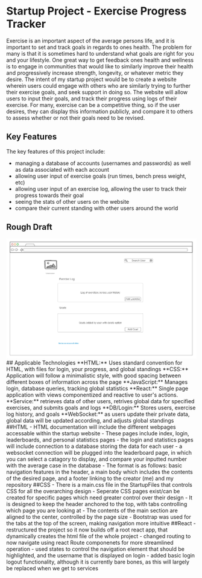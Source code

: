 # Startup Project - Exercise Progress Tracker
Exercise is an important aspect of the average persons life, and it is important to set and track goals in regards to ones health. The problem for many is that it is sometimes hard to understand what goals are right for you and your lifestyle. One great way to get feedback ones health and wellness is to engage in communities that would like to similarly improve their health and progressively increase strength, longevity, or whatever metric they desire.
The intent of my startup project would be to create a website wherein users could engage with others who are similarly trying to further their exercise goals, and seek support in doing so. The website will allow users to input their goals, and track their progress using logs of their exercise. For many, exercise can be a competitive thing, so if the user desires, they can display this information publicly, and compare it to others to assess whether or not their goals need to be revised.
## Key Features
The key features of this project include:
- managing a database of accounts (usernames and passwords) as well as data associated with each account
- allowing user input of exercise goals (run times, bench press weight, etc)
- allowing user input of an exercise log, allowing the user to track their progress towards their goal
- seeing the stats of other users on the website
- compare their current standing with other users around the world
## Rough Draft
<img src="https://github.com/Psloan4/startup/blob/main/Project%20rough%20sketch.png" width="600">
## Applicable Technologies
**HTML:** Uses standard convention for HTML, with files for login, your progress, and global standings
**CSS:** Application will follow a minimalistic style, with good spacing between different boxes of information across the page
**JavaScript:** Manages login, database queries, tracking global statistics
**React:** Single page application with views componentized and reactive to user's actions.
**Service:** retrieves data of other users, retrives global data for specified exercises, and submits goals and logs
**DB/Login:** Stores users, exercise log history, and goals
**WebSocket:** as users update their private data, global data will be updated according, and adjusts global standings
##HTML
- HTML documentation will include the different webpages accessable within the startup website
- These pages include index, login, leaderboards, and personal statistics pages
- the login and statistics pages will include connection to a database storing the data for each user
- a websocket connection will be plugged into the leaderboard page, in which you can select a catagory to display, and compare your inputted number with the average case in the database
- The format is as follows: basic navigation features in the header, a main body which includes the contents of the desired page, and a footer linking to the creator (me) and my repository
##CSS
- There is a main.css file in the StartupFiles that controls CSS for all the overarching design
- Seperate CSS pages exist/can be created for specific pages which need greater control over their design
- It is designed to keep the header anchored to the top, with tabs controlling which page you are looking at
- The contents of the main section are aligned to the center, controlled by the page size
- Bootstrap was used for the tabs at the top of the screen, making navigation more intuitive
##React
- restructured the project so it now builds off a root react app, that dynamically creates the html file of the whole project
- changed routing to now navigate using react Route componenets for more streamlined operation
- used states to control the navigation element that should be highlighted, and the username that is displayed on login
- added basic login logout functionality, although it is currently bare bones, as this will largely be replaced when we get to services
